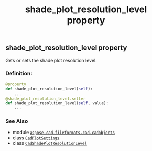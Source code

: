﻿---
title: shade_plot_resolution_level property
second_title: Aspose.CAD for Python via .NET API References
description: 
type: docs
weight: 370
url: /python-net/aspose.cad.fileformats.cad.cadobjects/cadplotsettings/shade_plot_resolution_level/
is_root: false
---

## shade_plot_resolution_level property


Gets or sets the shade plot resolution level.
### Definition:
```python
@property
def shade_plot_resolution_level(self):
    ...
@shade_plot_resolution_level.setter
def shade_plot_resolution_level(self, value):
    ...
```

### See Also
* module [`aspose.cad.fileformats.cad.cadobjects`](../../)
* class [`CadPlotSettings`](/cad/python-net/aspose.cad.fileformats.cad.cadobjects/cadplotsettings)
* class [`CadShadePlotResolutionLevel`](/cad/python-net/aspose.cad.fileformats.cad.cadconsts/cadshadeplotresolutionlevel)
